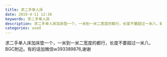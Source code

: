 ```yaml
---
title: 求二手单人床
date: 2019-4-11 12:36
keywords: 求二手单人床
description: 求二手单人床加床垫一个，一米到一米二宽度的都行，长度不要超过一米八，BGC附近。有的话加微信w393389876,谢谢
categories: used
---
```

<td class="t_f" id="postmessage_3460137">

求二手单人床加床垫一个，一米到一米二宽度的都行，长度不要超过一米八，BGC附近。有的话加微信w393389876,谢谢<br/>
</td>
